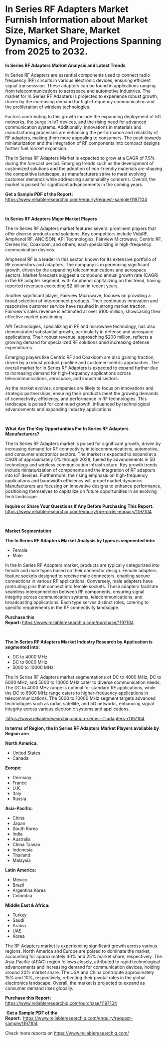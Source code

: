 <p><h1>In Series RF Adapters Market Furnish Information about Market Size, Market Share, Market Dynamics, and Projections Spanning from 2025 to 2032.</h1></p><p><strong>In Series RF Adapters Market Analysis and Latest Trends</strong></p>
<p><p>In Series RF Adapters are essential components used to connect radio frequency (RF) circuits in various electronic devices, ensuring efficient signal transmission. These adapters can be found in applications ranging from telecommunications to aerospace and automotive industries. The market for In Series RF Adapters is projected to experience robust growth, driven by the increasing demand for high-frequency communication and the proliferation of wireless technologies.</p><p>Factors contributing to this growth include the expanding deployment of 5G networks, the surge in IoT devices, and the rising need for advanced communication systems. Additionally, innovations in materials and manufacturing processes are enhancing the performance and reliability of RF adapters, making them more appealing to consumers. The push towards miniaturization and the integration of RF components into compact designs further fuel market expansion.</p><p>The In Series RF Adapters Market is expected to grow at a CAGR of 7.5% during the forecast period. Emerging trends such as the development of customized solutions and the adoption of eco-friendly materials are shaping the competitive landscape, as manufacturers strive to meet evolving customer demands while addressing sustainability concerns. Overall, the market is poised for significant advancements in the coming years.</p></p>
<p><strong>Get a Sample PDF of the Report:&nbsp;</strong> <a href="https://www.reliableresearchiq.com/enquiry/request-sample/1197104?utm_campaign=2760&utm_medium=2&utm_source=Github&utm_content=ia&utm_term=06042025&utm_id=in-series-rf-adapters">https://www.reliableresearchiq.com/enquiry/request-sample/1197104</a></p>
<p>&nbsp;</p>
<p><strong>In Series RF Adapters Major Market Players</strong></p>
<p><p>The In Series RF Adapters market features several prominent players that offer diverse products and solutions. Key competitors include VidaRF, Amphenol RF, ANOISON, API Technologies, Fairview Microwave, Centric RF, Cernex Inc, Coaxicom, and others, each specializing in high-frequency communication devices.</p><p>Amphenol RF is a leader in this sector, known for its extensive portfolio of RF connectors and adapters. The company is experiencing significant growth, driven by the expanding telecommunications and aerospace sectors. Market forecasts suggest a compound annual growth rate (CAGR) in the RF adapter segment, with Amphenol capitalizing on this trend, having reported revenues exceeding $2 billion in recent years.</p><p>Another significant player, Fairview Microwave, focuses on providing a broad selection of interconnect products. Their continuous innovation and responsive customer service have resulted in strong market traction. Fairview's sales revenue is estimated at over $100 million, showcasing their effective market positioning.</p><p>API Technologies, specializing in RF and microwave technology, has also demonstrated substantial growth, particularly in defense and aerospace applications. Their robust revenue, approaching $200 million, reflects a growing demand for specialized RF solutions amid increasing defense expenditures.</p><p>Emerging players like Centric RF and Coaxicom are also gaining traction, driven by a robust product pipeline and customer-centric approaches. The overall market for In Series RF Adapters is expected to expand further due to increasing demand for high-frequency applications across telecommunications, aerospace, and industrial sectors.</p><p>As the market evolves, companies are likely to focus on innovations and strategic partnerships, ensuring their products meet the growing demands of connectivity, efficiency, and performance in RF technologies. This landscape is poised for continued growth, influenced by technological advancements and expanding industry applications.</p></p>
<p>&nbsp;</p>
<p><strong>What Are The Key Opportunities For In Series RF Adapters Manufacturers?</strong></p>
<p><p>The In Series RF Adapters market is poised for significant growth, driven by increasing demand for RF connectivity in telecommunications, automotive, and consumer electronics sectors. The market is expected to expand at a CAGR of approximately 5% through 2028, fueled by advancements in 5G technology and wireless communication infrastructure. Key growth trends include miniaturization of components and the integration of RF adapters into IoT devices. Furthermore, the rising emphasis on high-frequency applications and bandwidth efficiency will propel market dynamics. Manufacturers are focusing on innovative designs to enhance performance, positioning themselves to capitalize on future opportunities in an evolving tech landscape.</p></p>
<p><strong>Inquire or Share Your Questions If Any Before Purchasing This Report:</strong> <a href="https://www.reliableresearchiq.com/enquiry/pre-order-enquiry/1197104?utm_campaign=2760&utm_medium=2&utm_source=Github&utm_content=ia&utm_term=06042025&utm_id=in-series-rf-adapters">https://www.reliableresearchiq.com/enquiry/pre-order-enquiry/1197104</a></p>
<p>&nbsp;</p>
<p><strong>Market Segmentation</strong></p>
<p><strong>The In Series RF Adapters Market Analysis by types is segmented into:</strong></p>
<p><ul><li>Female</li><li>Male</li></ul></p>
<p><p>In the In Series RF Adapters market, products are typically categorized into female and male types based on their connector design. Female adapters feature sockets designed to receive male connectors, enabling secure connections in various RF applications. Conversely, male adapters have protruding pins that connect into female sockets. These adapters facilitate seamless interconnection between RF components, ensuring signal integrity across communication systems, telecommunications, and broadcasting applications. Each type serves distinct roles, catering to specific requirements in the RF connectivity landscape.</p></p>
<p><strong>Purchase this Report:&nbsp;</strong><a href="https://www.reliableresearchiq.com/purchase/1197104?utm_campaign=2760&utm_medium=2&utm_source=Github&utm_content=ia&utm_term=06042025&utm_id=in-series-rf-adapters">https://www.reliableresearchiq.com/purchase/1197104</a></p>
<p>&nbsp;</p>
<p><strong>The In Series RF Adapters Market Industry Research by Application is segmented into:</strong></p>
<p><ul><li>DC to 4000 MHz</li><li>DC to 6000 MHz</li><li>5000 to 10000 MHz</li></ul></p>
<p><p>The In Series RF Adapters market segmentations of DC to 4000 MHz, DC to 6000 MHz, and 5000 to 10000 MHz cater to diverse communication needs. The DC to 4000 MHz range is optimal for standard RF applications, while the DC to 6000 MHz range caters to higher-frequency applications in telecommunications. The 5000 to 10000 MHz segment targets advanced technologies such as radar, satellite, and 5G networks, enhancing signal integrity across various electronic systems and applications.</p></p>
<p><a href="https://www.reliableresearchiq.com/in-series-rf-adapters-r1197104?utm_campaign=2760&utm_medium=2&utm_source=Github&utm_content=ia&utm_term=06042025&utm_id=in-series-rf-adapters">&nbsp;https://www.reliableresearchiq.com/in-series-rf-adapters-r1197104</a></p>
<p><strong>In terms of Region, the In Series RF Adapters Market Players available by Region are:</strong></p>
<p>
    <p> <strong> North America: </strong>
        <ul>
            <li>United States</li>
            <li>Canada</li>
        </ul>
        </p> 
    <p> <strong> Europe: </strong>
        <ul>
            <li>Germany</li>
            <li>France</li>
            <li>U.K.</li>
            <li>Italy</li>
            <li>Russia</li>
        </ul>
        </p> 
    <p> <strong> Asia-Pacific: </strong>
        <ul>
            <li>China</li>
            <li>Japan</li>
            <li>South Korea</li>
            <li>India</li>
            <li>Australia</li>
            <li>China Taiwan</li>
            <li>Indonesia</li>
            <li>Thailand</li>
            <li>Malaysia</li>
        </ul>
        </p> 
    <p> <strong> Latin America: </strong>
        <ul>
            <li>Mexico</li>
            <li>Brazil</li>
            <li>Argentina Korea</li>
            <li>Colombia</li>
        </ul>
        </p> 
    <p> <strong> Middle East & Africa: </strong>
        <ul>
            <li>Turkey</li>
            <li>Saudi</li>
            <li>Arabia</li>
            <li>UAE</li>
            <li>Korea</li>
        </ul>
    </p>
    </p>
<p><p>The RF Adapters market is experiencing significant growth across various regions. North America and Europe are poised to dominate the market, accounting for approximately 30% and 25% market share, respectively. The Asia-Pacific (APAC) region follows closely, attributed to rapid technological advancements and increasing demand for communication devices, holding around 20% market share. The USA and China contribute approximately 15% and 10%, respectively, reflecting their pivotal roles in the global electronics landscape. Overall, the market is projected to expand as consumer demand rises globally.</p></p>
<p><strong>Purchase this Report: </strong><a href="https://www.reliableresearchiq.com/purchase/1197104?utm_campaign=2760&utm_medium=2&utm_source=Github&utm_content=ia&utm_term=06042025&utm_id=in-series-rf-adapters">https://www.reliableresearchiq.com/purchase/1197104</a></p>
<p>&nbsp;<strong>Get a Sample PDF of the Report:&nbsp;&nbsp;</strong><a href="https://www.reliableresearchiq.com/enquiry/request-sample/1197104?utm_campaign=2760&utm_medium=2&utm_source=Github&utm_content=ia&utm_term=06042025&utm_id=in-series-rf-adapters">https://www.reliableresearchiq.com/enquiry/request-sample/1197104</a></p>
<p><strong></strong></p>
<p>Check more reports on <a href="https://www.reliableresearchiq.com/?utm_campaign=2760&utm_medium=2&utm_source=Github&utm_content=ia&utm_term=06042025&utm_id=in-series-rf-adapters">https://www.reliableresearchiq.com/</a></p>